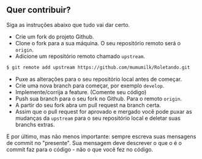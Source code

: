 ## Quer contribuir?

Siga as instruções abaixo que tudo vai dar certo.

- Crie um fork do projeto Github.
- Clone o fork para a sua máquina. O seu repositório remoto será o `origin`.
- Adicione um repositório remoto chamado `upstream`.
```bash
$ git remote add upstream https://github.com/mumumilk/Roletando.git
```
- Puxe as alterações para o seu repositório local antes de começar.
- Crie uma nova branch para começar, por exemplo `develop`.
- Implemente/corrija a feature. (Comente seu código)
- Push sua branch para o seu fork no Github. Para o remoto `origin`.
- A partir do seu fork abra um pull request na branch certa.
- Assim que o pull request for aprovado e mergado você pode puxar as mudanças da `upstream` para o seu repositório local e deletar suas branchs extras.

E por último, mas não menos importante: sempre escreva suas mensagens de commit no "presente". Sua mensagem deve descrever o que o é o commit faz para o código - não o que você fez no código.
